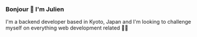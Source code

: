 ### Bonjour 👋 I'm Julien

<!--
**JulianThe0ne/JulianThe0ne** is a ✨ _special_ ✨ repository because its `README.md` (this file) appears on your GitHub profile.




-->
I'm a backend developer based in Kyoto, Japan and I'm looking to challenge myself on everything web development related 👨‍💻

